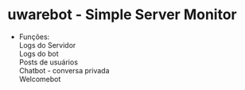 #	uwarebot - Simple Server Monitor

-	Funções:<br>
	Logs do Servidor<br>
	Logs do bot<br>
	Posts de usuários<br>
	Chatbot - conversa privada<br>
	Welcomebot<br>
	